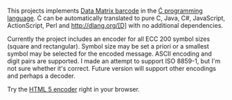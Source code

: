﻿This projects implements [Data Matrix barcode](http://en.wikipedia.org/wiki/Data_Matrix)
in the [Ć programming language](http://cito.sourceforge.net/).
Ć can be automatically translated to pure C, Java, C#, JavaScript, ActionScript, Perl and http://dlang.org/[D]
with no additional dependencies.

Currently the project includes an encoder for all ECC 200 symbol sizes (square and rectangular).
Symbol size may be set a priori or a smallest symbol may be selected for the encoded message.
ASCII encoding and digit pairs are supported.
I made an attempt to support ISO 8859-1, but I'm not sure whether it's correct.
Future version will support other encodings and perhaps a decoder.

Try the [HTML 5 encoder](http://pfusik.github.com/datamatrix-ci/html5datamatrix.html) right in your browser.
